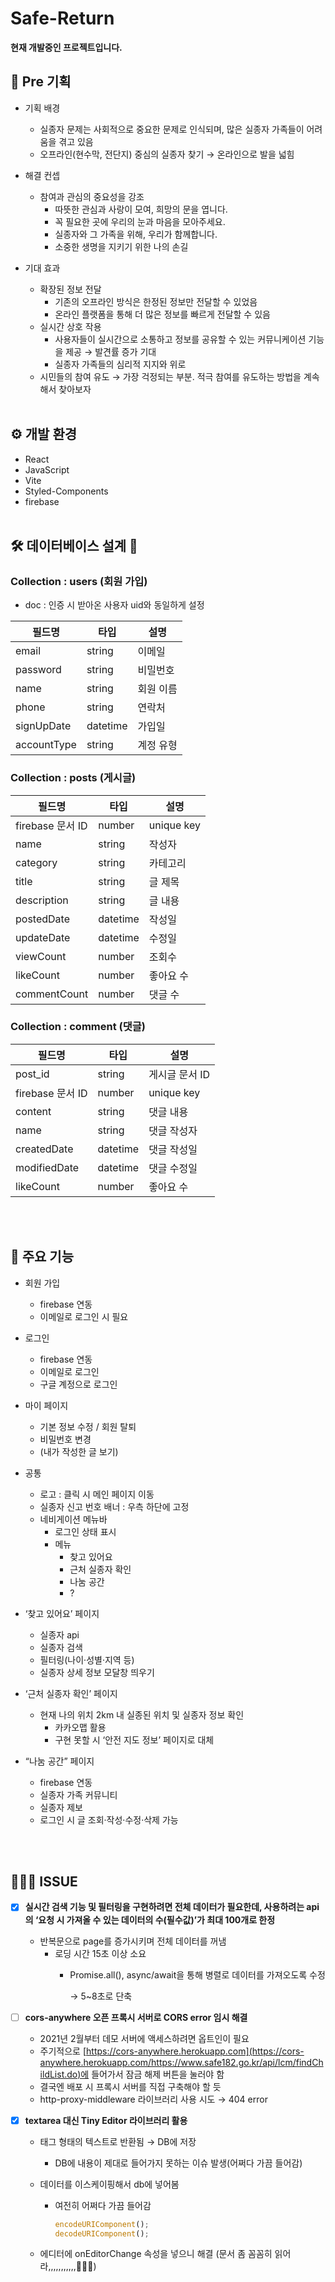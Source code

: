 # Safe-Return
<b>현재 개발중인 프로젝트입니다.</b>
<br />

## 💪 Pre 기획
- 기획 배경
  - 실종자 문제는 사회적으로 중요한 문제로 인식되며, 많은 실종자 가족들이 어려움을 겪고 있음
  - 오프라인(현수막, 전단지) 중심의 실종자 찾기 → 온라인으로 발을 넓힘

- 해결 컨셉
  - 참여과 관심의 중요성을 강조
      - 따뜻한 관심과 사랑이 모여, 희망의 문을 엽니다.
      - 꼭 필요한 곳에 우리의 눈과 마음을 모아주세요.
      - 실종자와 그 가족을 위해, 우리가 함께합니다.
      - 소중한 생명을 지키기 위한 나의 손길

- 기대 효과
  - 확장된 정보 전달
      - 기존의 오프라인 방식은 한정된 정보만 전달할 수 있었음
      - 온라인 플랫폼을 통해 더 많은 정보를 빠르게 전달할 수 있음
  - 실시간 상호 작용
      - 사용자들이 실시간으로 소통하고 정보를 공유할 수 있는 커뮤니케이션 기능을 제공 → 발견률 증가 기대
      - 실종자 가족들의 심리적 지지와 위로
  - 시민들의 참여 유도 → 가장 걱정되는 부분. 적극 참여를 유도하는 방법을 계속해서 찾아보자
<br /><br />


## ⚙ 개발 환경
- React
- JavaScript
- Vite
- Styled-Components
- firebase
<br /><br />


## 🛠 데이터베이스 설계 🎵 

### Collection : users (회원 가입)
- doc : 인증 시 받아온 사용자 uid와 동일하게 설정

| 필드명 | 타입 | 설명 |
| --- | --- | --- |
| email | string | 이메일 |
| password | string | 비밀번호 |
| name | string | 회원 이름 |
| phone | string | 연락처 |
| signUpDate | datetime | 가입일 |
| accountType | string | 계정 유형 |

### Collection : posts (게시글)

| 필드명 | 타입 | 설명 |
| --- | --- | --- |
| firebase 문서 ID | number | unique key |
| name | string | 작성자 |
| category | string | 카테고리 |
| title | string | 글 제목 |
| description | string | 글 내용 |
| postedDate | datetime | 작성일 |
| updateDate | datetime | 수정일 |
| viewCount | number | 조회수 |
| likeCount | number | 좋아요 수 |
| commentCount | number | 댓글 수 |

### Collection : **comment (댓글)**

| 필드명 | 타입 | 설명 |
| --- | --- | --- |
| post_id | string | 게시글 문서 ID |
| firebase 문서 ID | number | unique key |
| content | string | 댓글 내용 |
| name | string | 댓글 작성자 |
| createdDate | datetime | 댓글 작성일 |
| modifiedDate | datetime | 댓글 수정일 |
| likeCount | number | 좋아요 수 |


<br /><br />
## 📌 주요 기능

- 회원 가입
    - firebase 연동
    - 이메일로 로그인 시 필요

- 로그인
    - firebase 연동
    - 이메일로 로그인
    - 구글 계정으로 로그인

- 마이 페이지
    - 기본 정보 수정 / 회원 탈퇴
    - 비밀번호 변경
    - (내가 작성한 글 보기)

- 공통
    - 로고 : 클릭 시 메인 페이지 이동
    - 실종자 신고 번호 배너 : 우측 하단에 고정
    - 네비게이션 메뉴바
        - 로그인 상태 표시
        - 메뉴
            - 찾고 있어요
            - 근처 실종자 확인
            - 나눔 공간
            - ?

- ‘찾고 있어요’ 페이지
    - 실종자 api
    - 실종자 검색
    - 필터링(나이·성별·지역 등)
    - 실종자 상세 정보 모달창 띄우기

- ‘근처 실종자 확인’ 페이지
    - 현재 나의 위치 2km 내 실종된 위치 및 실종자 정보 확인
        - 카카오맵 활용
        - 구현 못할 시 ‘안전 지도 정보’ 페이지로 대체

- “나눔 공간” 페이지
    - firebase 연동
    - 실종자 가족 커뮤니티
    - 실종자 제보
    - 로그인 시 글 조회·작성·수정·삭제 가능

<br /><br />

## 👩🏻‍💻 ISSUE
 - [x]  **실시간 검색 기능 및 필터링을 구현하려면 전체 데이터가 필요한데, 사용하려는 api의 ‘요청 시 가져올 수 있는 데이터의 수(필수값)’가 최대 100개로 한정**
    - 반복문으로 page를 증가시키며 전체 데이터를 꺼냄
        - 로딩 시간 15초 이상 소요
            - Promise.all(), async/await을 통해 병렬로 데이터를 가져오도록 수정
                
                → 5~8초로 단축 
                

- [ ]  **cors-anywhere 오픈 프록시 서버로 CORS error 임시 해결**
    - 2021년 2월부터 데모 서버에 액세스하려면 옵트인이 필요
    - 주기적으로 [https://cors-anywhere.herokuapp.com](https://cors-anywhere.herokuapp.com/https://www.safe182.go.kr/api/lcm/findChildList.do)에 들어가서 잠금 해제 버튼을 눌러야 함
    - 결국엔 배포 시 프록시 서버를 직접 구축해야 할 듯
    - http-proxy-middleware 라이브러리 사용 시도 → 404 error

- [x]  **textarea 대신 Tiny Editor 라이브러리 활용**
    - 태그 형태의 텍스트로 반환됨 → DB에 저장
        - DB에 내용이 제대로 들어가지 못하는 이슈 발생(어쩌다 가끔 들어감)
    - 데이터를 이스케이핑해서 db에 넣어봄
        - 여전히 어쩌다 가끔 들어감
            
            ```jsx
            encodeURIComponent();
            decodeURIComponent();
            ```
            
    - 에디터에 onEditorChange 속성을 넣으니 해결 (문서 좀 꼼꼼히 읽어라,,,,,,,,,,,🤦🏻‍♀️)

